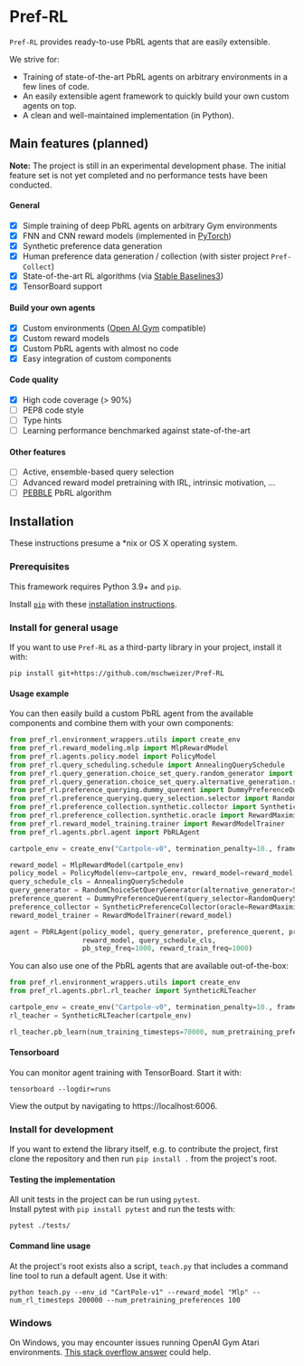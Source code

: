 # Pref-RL
`Pref-RL` provides ready-to-use PbRL agents that are easily extensible.

We strive for:
- Training of state-of-the-art PbRL agents on arbitrary environments in a few lines of code.
- An easily extensible agent framework to quickly build your own custom agents on top.
- A clean and well-maintained implementation (in Python).

## Main features (planned)
**Note:** The project is still in an experimental development phase. 
The initial feature set is not yet completed and no performance tests have been conducted.

#### General
- [x] Simple training of deep PbRL agents on arbitrary Gym environments 
- [x] FNN and CNN reward models (implemented in [PyTorch](https://pytorch.org/))
- [x] Synthetic preference data generation
- [x] Human preference data generation / collection (with sister project `Pref-Collect`)
- [x] State-of-the-art RL algorithms (via [Stable Baselines3](https://github.com/DLR-RM/stable-baselines3))
- [x] TensorBoard support 

#### Build your own agents
- [x] Custom environments ([Open AI Gym](https://gym.openai.com/) compatible) 
- [x] Custom reward models 
- [x] Custom PbRL agents with almost no code
- [x] Easy integration of custom components

#### Code quality
- [x] High code coverage (> 90%)
- [ ] PEP8 code style
- [ ] Type hints 
- [ ] Learning performance benchmarked against state-of-the-art

#### Other features
- [ ] Active, ensemble-based query selection
- [ ] Advanced reward model pretraining with IRL, intrinsic motivation, ...
- [ ] [PEBBLE](https://github.com/pokaxpoka/B_Pref) PbRL algorithm  

## Installation
These instructions presume a *nix or OS X operating system. 

### Prerequisites
This framework requires Python 3.9+ and `pip`.

Install [`pip`](http://www.pip-installer.org/en/latest/) with these
[installation instructions](http://www.pip-installer.org/en/latest/installing.html).

### Install for general usage
<a id="install-with-pip"></a>
If you want to use `Pref-RL` as a third-party library in your project, install it with:
```
pip install git+https://github.com/mschweizer/Pref-RL
```

#### Usage example
You can then easily build a custom PbRL agent from the available components and combine them with your own components:
```python
from pref_rl.environment_wrappers.utils import create_env
from pref_rl.reward_modeling.mlp import MlpRewardModel
from pref_rl.agents.policy.model import PolicyModel
from pref_rl.query_scheduling.schedule import AnnealingQuerySchedule
from pref_rl.query_generation.choice_set_query.random_generator import RandomChoiceSetQueryGenerator
from pref_rl.query_generation.choice_set_query.alternative_generation.segment_alternative.sampler import SegmentSampler
from pref_rl.preference_querying.dummy_querent import DummyPreferenceQuerent
from pref_rl.preference_querying.query_selection.selector import RandomQuerySelector
from pref_rl.preference_collection.synthetic.collector import SyntheticPreferenceCollector
from pref_rl.preference_collection.synthetic.oracle import RewardMaximizingOracle
from pref_rl.reward_model_training.trainer import RewardModelTrainer
from pref_rl.agents.pbrl.agent import PbRLAgent

cartpole_env = create_env("Cartpole-v0", termination_penalty=10., frame_stack_depth=4)

reward_model = MlpRewardModel(cartpole_env)
policy_model = PolicyModel(env=cartpole_env, reward_model=reward_model, train_freq=5)
query_schedule_cls = AnnealingQuerySchedule
query_generator = RandomChoiceSetQueryGenerator(alternative_generator=SegmentSampler(segment_length=25))
preference_querent = DummyPreferenceQuerent(query_selector=RandomQuerySelector())
preference_collector = SyntheticPreferenceCollector(oracle=RewardMaximizingOracle())
reward_model_trainer = RewardModelTrainer(reward_model)

agent = PbRLAgent(policy_model, query_generator, preference_querent, preference_collector, reward_model_trainer,
                  reward_model, query_schedule_cls, 
                  pb_step_freq=1000, reward_train_freq=1000)
```

You can also use one of the PbRL agents that are available out-of-the-box:
```python
from pref_rl.environment_wrappers.utils import create_env
from pref_rl.agents.pbrl.rl_teacher import SyntheticRLTeacher

cartpole_env = create_env("Cartpole-v0", termination_penalty=10., frame_stack_depth=4)
rl_teacher = SyntheticRLTeacher(cartpole_env)

rl_teacher.pb_learn(num_training_timesteps=70000, num_pretraining_preferences=10, num_training_preferences=50)
```

#### Tensorboard
You can monitor agent training with TensorBoard. Start it with:
```
tensorboard --logdir=runs
```
View the output by navigating to https://localhost:6006.

### Install for development
If you want to extend the library itself, e.g. to contribute the project, first clone the repository
and then run `pip install .` from the project's root.

#### Testing the implementation
All unit tests in the project can be run using `pytest`.  
Install pytest with `pip install pytest` and run the tests with:
```
pytest ./tests/
```

#### Command line usage
At the project's root exists also a script, `teach.py` that includes a command line tool to run a default agent. 
Use it with:
```
python teach.py --env_id "CartPole-v1" --reward_model "Mlp" --num_rl_timesteps 200000 --num_pretraining_preferences 100
```

### Windows
On Windows, you may encounter issues running OpenAI Gym Atari environments.
[This stack overflow answer](https://stackoverflow.com/a/46739299/3902240)
could help. 





